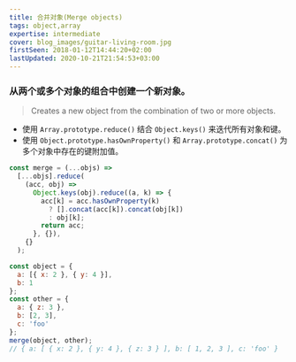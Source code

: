 ```yaml
---
title: 合并对象(Merge objects)
tags: object,array
expertise: intermediate
cover: blog_images/guitar-living-room.jpg
firstSeen: 2018-01-12T14:44:20+02:00
lastUpdated: 2020-10-21T21:54:53+03:00
---
```


### 从两个或多个对象的组合中创建一个新对象。
> Creates a new object from the combination of two or more objects.

- 使用 `Array.prototype.reduce()` 结合 `Object.keys()` 来迭代所有对象和键。
- 使用 `Object.prototype.hasOwnProperty()` 和 `Array.prototype.concat()` 为多个对象中存在的键附加值。

```js
const merge = (...objs) =>
  [...objs].reduce(
    (acc, obj) =>
      Object.keys(obj).reduce((a, k) => {
        acc[k] = acc.hasOwnProperty(k)
          ? [].concat(acc[k]).concat(obj[k])
          : obj[k];
        return acc;
      }, {}),
    {}
  );
```

```js
const object = {
  a: [{ x: 2 }, { y: 4 }],
  b: 1
};
const other = {
  a: { z: 3 },
  b: [2, 3],
  c: 'foo'
};
merge(object, other);
// { a: [ { x: 2 }, { y: 4 }, { z: 3 } ], b: [ 1, 2, 3 ], c: 'foo' }
```
